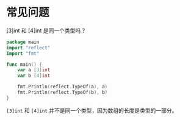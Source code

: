 # 常见问题

<div class="ask">[3]int 和 [4]int 是同一个类型吗？</div>

<div class="run"></div>

```go
package main
import "reflect"
import "fmt"

func main() {
    var a [3]int
    var b [4]int

    fmt.Println(reflect.TypeOf(a), a)
    fmt.Println(reflect.TypeOf(b), b)
}
```

`[3]int` 和 `[4]int` 并不是同一个类型，因为数组的长度是类型的一部分。
